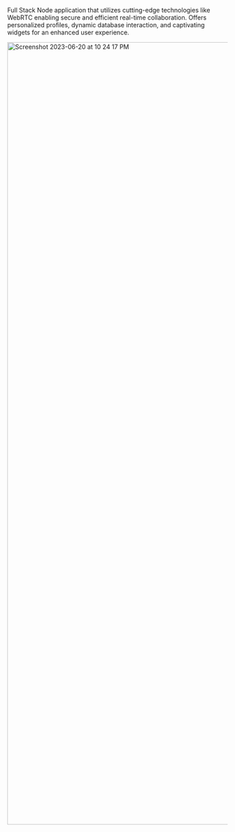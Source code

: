 Full Stack Node application that utilizes cutting-edge technologies like WebRTC enabling secure and efficient real-time collaboration. Offers personalized profiles, dynamic database interaction, and captivating widgets for an enhanced user experience.

<img width="1789" alt="Screenshot 2023-06-20 at 10 24 17 PM" src="https://github.com/shawn2233/DemoDay/assets/125736610/763d7327-c1bc-4282-84eb-c7e792364018">
